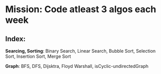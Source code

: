 # Mission: Code atleast 3 algos each week

## Index:

**Searcing, Sorting**: Binary Search, Linear Search, Bubble Sort, Selection Sort, Insertion Sort, Merge Sort

**Graph**: BFS, DFS, Dijsktra, Floyd Warshall, isCyclic-undirectedGraph